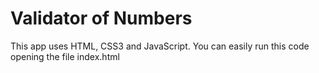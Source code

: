 # Validator of Numbers

This app uses HTML, CSS3 and JavaScript.
You can easily run this code opening the file index.html
